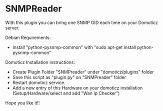 # SNMPReader
With this plugin you can bring one SNMP OID each time on your Domoticz server.

Debian Requirements:
 - Install "python-pysnmp-common" with "sudo apt-get install python-pysnmp-common"

Domoticz Installation instructions:
 - Create Plugin Folder "SNMPreader" under "domoticz/plugins" folder
 - Save this script as "plugin.py" on "SNMPreader" folder
 - Restart domoticz service.
 - Add a new entry of this Hardware on your domoticz installation (Setup/Hardware/select and add "Wan Ip Checker")

Hope you like it!!
